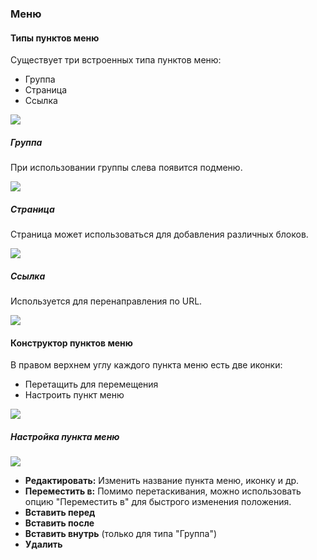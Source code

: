### Меню

#### Типы пунктов меню

Существует три встроенных типа пунктов меню:

- Группа
- Страница
- Ссылка

![](https://static-docs.nocobase.com/ccf6f42d3cc2677d440f9e33b9488d1c.png)

##### Группа

При использовании группы слева появится подменю.

![](https://static-docs.nocobase.com/e59b2088fd68666cd240a26566616a3e.png)

##### Страница

Страница может использоваться для добавления различных блоков.

![](https://static-docs.nocobase.com/4cd259f6b79f6792df72ccc291da2af9.png)

##### Ссылка

Используется для перенаправления по URL.

![](https://static-docs.nocobase.com/80a6e6a875c565425224d9325332a1ad.png)

#### Конструктор пунктов меню

В правом верхнем углу каждого пункта меню есть две иконки:

- Перетащить для перемещения
- Настроить пункт меню

![](https://static-docs.nocobase.com/963ba10e36d04fd258fea0e996231f68.png)

##### Настройка пункта меню

![](https://static-docs.nocobase.com/0a9a05bd88d8bad9d711102a730f351d.png)

- **Редактировать:** Изменить название пункта меню, иконку и др.
- **Переместить в:** Помимо перетаскивания, можно использовать опцию "Переместить в" для быстрого изменения положения.
- **Вставить перед**
- **Вставить после**
- **Вставить внутрь** (только для типа "Группа")
- **Удалить**
